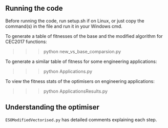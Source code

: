 ## Running the code

Before running the code, run setup.sh if on Linux, or just copy the command(s) in the file and run it in your Windows cmd.

To generate a table of fitnesses of the base and the modified algorithm for CEC2017 functions:
>>> python new_vs_base_comparsion.py

To generate a similar table of fitness for some engineering applications:
>>> python Applications.py

To view the fitness stats of the optimisers on engineering applications:
>>> python ApplicationsResults.py

## Understanding the optimiser
`ESOModifiedVectorised.py` has detailed comments explaining each step.